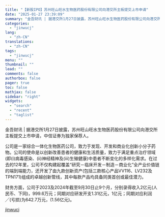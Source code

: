 ```yaml
---
title: "【新股IPO】苏州旺山旺水生物医药股份有限公司向港交所主板提交上市申请"
date: "2025-01-27 23:39:09"
summary: "金吾财讯 | 据港交所1月27日披露，苏州旺山旺水生物医药股份有限公司向港交所主板提交上市申请，中信..."
categories:
  - "jinwucj"
lang:
  - "zh-CN"
translations:
  - "zh-CN"
tags:
  - "jinwucj"
menu: ""
thumbnail: ""
lead: ""
comments: false
authorbox: false
pager: true
toc: false
mathjax: false
sidebar: "right"
widgets:
  - "search"
  - "recent"
  - "taglist"
---
```


金吾财讯 | 据港交所1月27日披露，苏州旺山旺水生物医药股份有限公司向港交所主板提交上市申请，中信证券为独家保荐人。  
  
公司是一家综合一体化生物医药公司，致力于发现、开发和商业化创新小分子药物。公司的使命是以创新改善患者的健康和生活质量，致力于满足重点治疗领域(即(i)病毒感染、(ii)神经精神及(iii)生殖健康)中患者不断变化的多样化需求。在过去的12年里，公司不仅构建起覆盖“研究－临床开发－制造－商业化”全产业价值链的端到端能力，还开发了由九款创新资产(包括三款核心产品VV116、LV232及TPN171)组成的卓越创新管线，其中每款产品均具备同类首创或最佳潜力。  
  
财务方面，公司于2023及2024年截至9月30日止9个月，分别录得收入2亿元(人民币、下同)，999.6万元；同期对应研发开支1.31亿元，1亿元；同期对应利润╱(亏损)为642.7万元，(1.56亿元)。

[jinwucj](https://ipo.jinwucj.com/info/infoDetails/6183)

